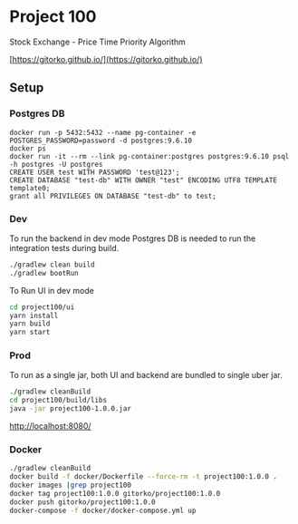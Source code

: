 # Project 100

Stock Exchange - Price Time Priority Algorithm

[https://gitorko.github.io/](https://gitorko.github.io/)

## Setup

### Postgres DB

```
docker run -p 5432:5432 --name pg-container -e POSTGRES_PASSWORD=password -d postgres:9.6.10
docker ps
docker run -it --rm --link pg-container:postgres postgres:9.6.10 psql -h postgres -U postgres
CREATE USER test WITH PASSWORD 'test@123';
CREATE DATABASE "test-db" WITH OWNER "test" ENCODING UTF8 TEMPLATE template0;
grant all PRIVILEGES ON DATABASE "test-db" to test;
```

### Dev

To run the backend in dev mode Postgres DB is needed to run the integration tests during build.

```bash
./gradlew clean build
./gradlew bootRun
```

To Run UI in dev mode

```bash
cd project100/ui
yarn install
yarn build
yarn start
```

### Prod

To run as a single jar, both UI and backend are bundled to single uber jar.

```bash
./gradlew cleanBuild
cd project100/build/libs
java -jar project100-1.0.0.jar
```

[http://localhost:8080/](http://localhost:8080/)

### Docker

```bash
./gradlew cleanBuild
docker build -f docker/Dockerfile --force-rm -t project100:1.0.0 .
docker images |grep project100
docker tag project100:1.0.0 gitorko/project100:1.0.0
docker push gitorko/project100:1.0.0
docker-compose -f docker/docker-compose.yml up 
```

